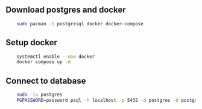 ## Download postgres and docker
```bash
    sudo pacman -S postgresql docker docker-compose
```  

## Setup docker
```bash
    systemctl enable --now docker
    docker compose up -d
```  

## Connect to database
```bash
    sudo -iu postgres
    PGPASSWORD=password psql -h localhost -p 5432 -d postgres -U postgres
```
